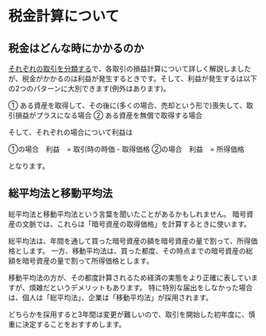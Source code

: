 # 税金計算について

## 税金はどんな時にかかるのか

[それぞれの取引を分類する](./transaction-journal.md)で、各取引の損益計算について詳しく解説しましたが、税金がかかるのは利益が発生するときです。そして、利益が発生するは以下の2つのパターンに大別できます(例外はあります)。

① ある資産を取得して、その後に(多くの場合、売却という形で)喪失して、取引損益がプラスになる場合
② ある資産を無償で取得する場合

そして、それぞれの場合について利益は

①の場合　利益　= 取引時の時価 - 取得価格 
②の場合　利益　= 所得価格

となります。

## 総平均法と移動平均法

総平均法と移動平均法という言葉を聞いたことがあるかもしれません。
暗号資産の文脈では、これらは「暗号資産の取得価格」を計算するときに使います。

総平均法は、年間を通して買った暗号資産の額を暗号資産の量で割って、所得価格とします。
一方、移動平均法は、買った都度、その時点までの暗号資産の総額を暗号資産の量で割って所得価格とします。

移動平均法の方が、その都度計算されるため経済の実態をより正確に表していますが、煩雑だというデメリットもあります。
特に特別な届出をしなかった場合は、個人は「総平均法」、企業は「移動平均法」が採用されます。

どちらかを採用すると3年間は変更が難しいので、取引を開始した初年度に、慎重に決定することをおすすめします。



